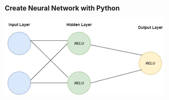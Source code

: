 
## Create Neural Network with Python

![](https://github.com/mustgundogdu/Machine-Learning/blob/main/DeepLearning/media/nn%20.jpg)
